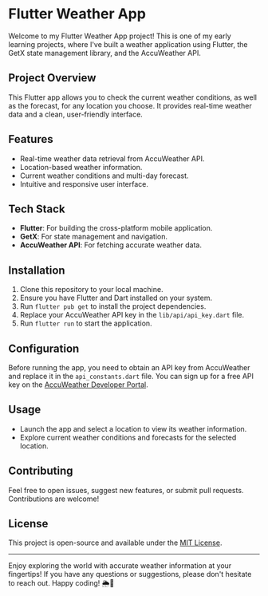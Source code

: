 
# Flutter Weather App

Welcome to my Flutter Weather App project! This is one of my early learning projects, where I've built a weather application using Flutter, the GetX state management library, and the AccuWeather API.

## Project Overview

This Flutter app allows you to check the current weather conditions, as well as the forecast, for any location you choose. It provides real-time weather data and a clean, user-friendly interface.

## Features

- Real-time weather data retrieval from AccuWeather API.
- Location-based weather information.
- Current weather conditions and multi-day forecast.
- Intuitive and responsive user interface.

## Tech Stack

- **Flutter**: For building the cross-platform mobile application.
- **GetX**: For state management and navigation.
- **AccuWeather API**: For fetching accurate weather data.

## Installation

1. Clone this repository to your local machine.
2. Ensure you have Flutter and Dart installed on your system.
3. Run `flutter pub get` to install the project dependencies.
4. Replace your AccuWeather API key in the `lib/api/api_key.dart` file.
5. Run `flutter run` to start the application.

## Configuration

Before running the app, you need to obtain an API key from AccuWeather and replace it in the `api_constants.dart` file. You can sign up for a free API key on the [AccuWeather Developer Portal](https://developer.accuweather.com/).

## Usage

- Launch the app and select a location to view its weather information.
- Explore current weather conditions and forecasts for the selected location.


## Contributing

Feel free to open issues, suggest new features, or submit pull requests. Contributions are welcome!

## License

This project is open-source and available under the [MIT License](LICENSE).

---

Enjoy exploring the world with accurate weather information at your fingertips! If you have any questions or suggestions, please don't hesitate to reach out. Happy coding! 🌦️📱
